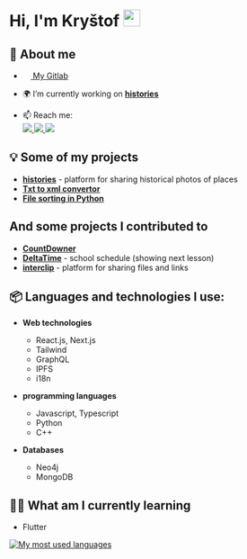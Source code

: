 <h1>Hi, I'm Kryštof <img src="https://raw.githubusercontent.com/MartinHeinz/MartinHeinz/master/wave.gif" height="30px"></h1>

## 🙋 About me

- <a href="https://gitlab.com/krystofex"><img src="https://about.gitlab.com/images/press/press-kit-icon.svg" height="14px" /> My Gitlab</a>
- 🌍 I’m currently working on **[histories](https://github.com/histories-cc)**


- 📫 Reach me:\
  <a href="mailto:krystof.kratky2003@gmail.com">
  <img src="https://img.shields.io/badge/Gmail-D14836?style=for-the-badge&logo=gmail&logoColor=white"/>
  </a>
  <a href="https://www.linkedin.com/in/krystofkratky/">
  <img src="https://img.shields.io/badge/LinkedIn-0077B5?style=for-the-badge&logo=linkedin&logoColor=white"/>
  </a>
  <a href="https://discord.com/users/542426163956678666">
  <img src="https://img.shields.io/badge/Discord-7289DA?style=for-the-badge&logo=discord&logoColor=white"/>
  </a>
<div>
  
## 💡 Some of my projects 

- **[histories](https://github.com/histories-cc)** - platform for sharing historical photos of places
- **[Txt to xml convertor](https://github.com/krystofex/txt-to-xml-converter)**
- **[File sorting in Python](https://github.com/krystofex/file-sorting)**
  
## And some projects I contributed to

- **[CountDowner](https://github.com/filiptronicek/CountDowner)**
- **[DeltaTime](https://github.com/czM1K3/DeltaTime)** - school schedule (showing next lesson)
- **[interclip](https://github.com/interclip/interclip-next)** - platform for sharing files and links

## 📦 Languages and technologies I use:

- **Web technologies** 
  - React.js, Next.js
  - Tailwind
  - GraphQL
  - IPFS
  - i18n 

- **programming languages**

  - Javascript, Typescript
  - Python
  - C++

- **Databases**

  - Neo4j
  - MongoDB

 

## 👨‍🎓 What am I currently learning

- Flutter

 

<a href="https://github.com/anuraghazra/github-readme-stats">
<img src="https://github-readme-stats.vercel.app/api/top-langs/?username=krystofex&layout=compact" alt="My most used languages"/>
</a>
